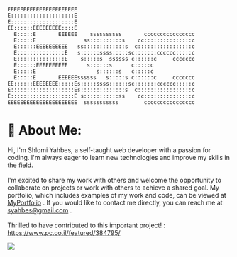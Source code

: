 ```
EEEEEEEEEEEEEEEEEEEEEE                                     
E::::::::::::::::::::E                                     
E::::::::::::::::::::E                                     
EE::::::EEEEEEEEE::::E                                     
  E:::::E       EEEEEE    ssssssssss       cccccccccccccccc
  E:::::E               ss::::::::::s    cc:::::::::::::::c
  E::::::EEEEEEEEEE   ss:::::::::::::s  c:::::::::::::::::c
  E:::::::::::::::E   s::::::ssss:::::sc:::::::cccccc:::::c
  E:::::::::::::::E    s:::::s  ssssss c::::::c     ccccccc
  E::::::EEEEEEEEEE      s::::::s      c:::::c             
  E:::::E                   s::::::s   c:::::c             
  E:::::E       EEEEEEssssss   s:::::s c::::::c     ccccccc
EE::::::EEEEEEEE:::::Es:::::ssss::::::sc:::::::cccccc:::::c
E::::::::::::::::::::Es::::::::::::::s  c:::::::::::::::::c
E::::::::::::::::::::E s:::::::::::ss    cc:::::::::::::::c
EEEEEEEEEEEEEEEEEEEEEE  sssssssssss        cccccccccccccccc

```
                                        
# 💫 About Me:
 Hi, I'm Shlomi Yahbes, a self-taught web developer with a passion for coding. I'm always eager to learn new technologies and improve my skills in the field.<br><br>I'm excited to share my work with others and welcome the opportunity to collaborate on projects or work with others to achieve a shared goal. My portfolio, which includes examples of my work and code, can be viewed at [MyPortfolio](https://shlomi-yahbes.vercel.app/) . If you would like to contact me directly, you can reach me at syahbes@gmail.com .<br><br>Thrilled to have contributed to this important project! : https://www.pc.co.il/featured/384795/

[![](https://skillicons.dev/icons?i=js,html,css,react,redux,vite,ts,firebase,linux,mint,materialui,mongodb,mysql,netlify,nodejs,notion,npm,vue,vuetify)](https://skillicons.dev)


